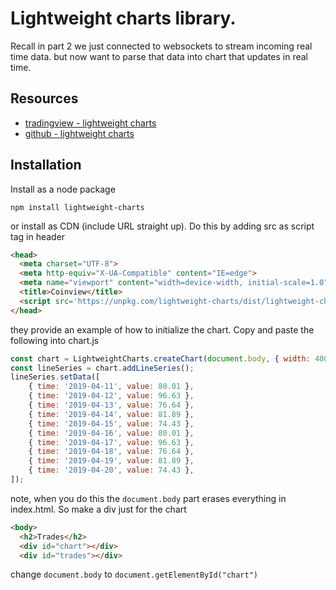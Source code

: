 # Lightweight charts library.

Recall in part 2 we just connected to websockets to stream incoming real time data.  but now want to parse that data into chart that updates in real time.

## Resources
- [tradingview - lightweight charts](https://www.tradingview.com/lightweight-charts/)
- [github - lightweight charts](https://github.com/tradingview/lightweight-charts)

## Installation
Install as a node package
```
npm install lightweight-charts
```

or install as CDN (include URL straight up).  Do this by adding src as script tag in header

```html
<head>
  <meta charset="UTF-8">
  <meta http-equiv="X-UA-Compatible" content="IE=edge">
  <meta name="viewport" content="width=device-width, initial-scale=1.0">
  <title>Coinview</title>
  <script src='https://unpkg.com/lightweight-charts/dist/lightweight-charts.standalone.production.js'></script>
</head>
```

they provide an example of how to initialize the chart.
Copy and paste the following into chart.js

```js
const chart = LightweightCharts.createChart(document.body, { width: 400, height: 300 });
const lineSeries = chart.addLineSeries();
lineSeries.setData([
    { time: '2019-04-11', value: 80.01 },
    { time: '2019-04-12', value: 96.63 },
    { time: '2019-04-13', value: 76.64 },
    { time: '2019-04-14', value: 81.89 },
    { time: '2019-04-15', value: 74.43 },
    { time: '2019-04-16', value: 80.01 },
    { time: '2019-04-17', value: 96.63 },
    { time: '2019-04-18', value: 76.64 },
    { time: '2019-04-19', value: 81.89 },
    { time: '2019-04-20', value: 74.43 },
]);
```
note, when you do this the `document.body` part erases everything in index.html.  So make a div just for the chart

```html
<body>
  <h2>Trades</h2>
  <div id="chart"></div>
  <div id="trades"></div>
```

change `document.body` to `document.getElementById("chart")`